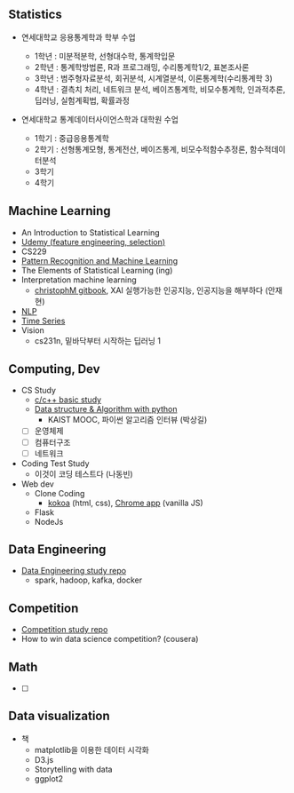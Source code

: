 ## Statistics
- 연세대학교 응용통계학과 학부 수업
  - 1학년 : 미분적분학, 선형대수학, 통계학입문
  - 2학년 : 통계학방법론, R과 프로그래밍, 수리통계학1/2, 표본조사론
  - 3학년 : 범주형자료분석, 회귀분석, 시계열분석, 이론통계학(수리통계학 3)
  - 4학년 : 결측치 처리, 네트워크 분석, 베이즈통계학, 비모수통계학, 인과적추론, 딥러닝, 실험계획법, 확률과정

- 연세대학교 통계데이터사이언스학과 대학원 수업
  - 1학기 : 중급응용통계학
  - 2학기 : 선형통계모형, 통계전산, 베이즈통계, 비모수적함수추정론, 함수적데이터분석
  - 3학기
  - 4학기

## Machine Learning
- An Introduction to Statistical Learning
- [Udemy (feature engineering, selection)](https://github.com/minsoo9506/udemy_FE_FS)
- CS229
- [Pattern Recognition and Machine Learning](https://github.com/minsoo9506/MLstudy.PRML)
- The Elements of Statistical Learning (ing)
- Interpretation machine learning
  - [christophM gitbook](https://github.com/christophM/interpretable-ml-book), XAI 실행가능한 인공지능, 인공지능을 해부하다 (안재현)
- [NLP](https://github.com/minsoo9506/MLstudy.NLP)
- [Time Series](https://github.com/minsoo9506/MLstudy.TimeSeries)
- Vision
  - cs231n, 밑바닥부터 시작하는 딥러닝 1

## Computing, Dev
- CS Study
  - [c/c++ basic study](https://github.com/minsoo9506/c-and-cpp)
  - [Data structure & Algorithm with python](https://github.com/minsoo9506/Dev.DSAL)
    - KAIST MOOC, 파이썬 알고리즘 인터뷰 (박상길)
  - [ ] 운영체제
  - [ ] 컴퓨터구조
  - [ ] 네트워크
- Coding Test Study
  - 이것이 코딩 테스트다 (나동빈)
- Web dev
  - Clone Coding
    - [kokoa](https://github.com/minsoo9506/Dev.CloneCoding.kokoa) (html, css), [Chrome app](https://github.com/minsoo9506/Dev.CloneCoding.ChromeApp) (vanilla JS)
  - Flask
  - NodeJs

## Data Engineering
- [Data Engineering study repo](https://github.com/minsoo9506/YBIGTA.DataEngineeringTeam)
  - spark, hadoop, kafka, docker
  
## Competition
- [Competition study repo](https://github.com/minsoo9506/kaggle-study)
- How to win data science competition? (cousera)

## Math
- [ ] 

## Data visualization
- 책
  - matplotlib을 이용한 데이터 시각화
  - D3.js
  - Storytelling with data
  - ggplot2



